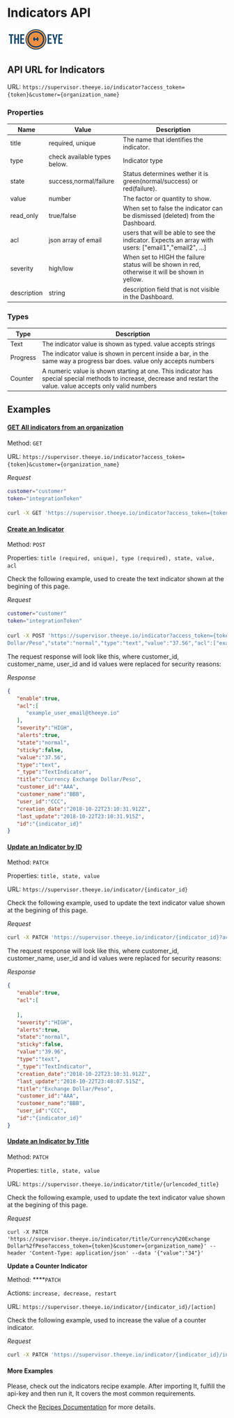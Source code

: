 # Indicators API

[![theeye.io](../../images/logo-theeye-theOeye-logo2.png)](https://theeye.io/en/index.html)

## API URL for Indicators

URL: `https://supervisor.theeye.io/indicator?access_token={token}&customer={organization_name}`

### Properties

| Name | Value | Description |
| ----- | ----- | ----- |
| title | required, unique | The name that identifies the indicator. |
| type | check available types below. | Indicator type |
| state | success,normal/failure | Status determines wether it is green\(normal/success\) or red\(failure\). |
| value | number | The factor or quantity to show.
| read\_only | true/false | When set to false the indicator can be dismissed \(deleted\) from the Dashboard. |
| acl | json array of email | users that will be able to see the indicator. Expects an array with users: \["email1","email2", ...\] |
| severity | high/low | When set to HIGH the failure status will be shown in red, otherwise it will be shown in yellow. |
| description | string | description field that is not visible in the Dashboard. |

### Types

| Type | Description |
| ----- | ----- |
| Text | The indicator value is shown as typed. value accepts strings |
| Progress | The indicator value is shown in percent inside a bar, in the same way a progress bar does. value only accepts numbers |
| Counter | A numeric value is shown starting at one. This indicator has special special methods to increase, decrease and restart the value. value accepts only valid numbers |

## Examples

#### [GET All indicators from an organization](#get)

Method: `GET`

URL: `https://supervisor.theeye.io/indicator?access_token={token}&customer={organization_name}`

*Request*
```bash
customer="customer"
token="integrationToken"

curl -X GET 'https://supervisor.theeye.io/indicator?access_token={token}&customer={organization_name}'
```

#### [Create an Indicator](#create)

Method: `POST`

Properties: `title (required, unique), type (required), state, value, acl`

Check the following example, used to create the text indicator shown at the begining of this page.

*Request*
```bash
customer="customer"
token="integrationToken"

curl -X POST 'https://supervisor.theeye.io/indicator?access_token={token}&customer={organization_name}' --header 'Content-Type: application/json' --data '{"title":"Currency Exchange
Dollar/Peso","state":"normal","type":"text","value":"37.56","acl":["example_user_email@theeye.io"]}'
```

The request response will look like this, where customer\_id, customer\_name, user\_id and id values were replaced for security reasons:

*Response*
```json
{
   "enable":true,
   "acl":[
      "example_user_email@theeye.io"
   ],
   "severity":"HIGH",
   "alerts":true,
   "state":"normal",
   "sticky":false,
   "value":"37.56",
   "type":"text",
   "_type":"TextIndicator",
   "title":"Currency Exchange Dollar/Peso",
   "customer_id":"AAA",
   "customer_name":"BBB",
   "user_id":"CCC",
   "creation_date":"2018-10-22T23:10:31.912Z",
   "last_update":"2018-10-22T23:10:31.915Z",
   "id":"{indicator_id}"
}
```


#### [Update an Indicator by ID](#update)

Method: `PATCH`

Properties: `title, state, value`

URL: `https://supervisor.theeye.io/indicator/{indicator_id}`

Check the following example, used to update the text indicator value shown at the begining of this page.

*Request*
```bash
curl -X PATCH 'https://supervisor.theeye.io/indicator/{indicator_id}?access_token={token}&customer={organization_name}' --header 'Content-Type: application/json' --data '{"value":"39.99"}'
```

The request response will look like this, where customer\_id, customer\_name, user\_id and id values were replaced for security reasons:

*Response*
```json
{
   "enable":true,
   "acl":[

   ],
   "severity":"HIGH",
   "alerts":true,
   "state":"normal",
   "sticky":false,
   "value":"39.96",
   "type":"text",
   "_type":"TextIndicator",
   "creation_date":"2018-10-22T23:10:31.912Z",
   "last_update":"2018-10-22T23:48:07.515Z",
   "title":"Exchange Dollar/Peso",
   "customer_id":"AAA",
   "customer_name":"BBB",
   "user_id":"CCC",
   "id":"{indicator_id}"
}
```


#### 

#### [Update an Indicator by Title](#updateByTitle)

Method: `PATCH`

Properties: `title, state, value`

URL: `https://supervisor.theeye.io/indicator/title/{urlencoded_title}`

Check the following example, used to update the text indicator value shown at the begining of this page.

*Request*
```
curl -X PATCH 'https://supervisor.theeye.io/indicator/title/Currency%20Exchange Dollar%2fPeso?access_token={token}&customer={organization_name}' --header 'Content-Type: application/json' --data '{"value":"34"}'
```


**Update a Counter Indicator**

Method: ****`PATCH`

Actions: `increase, decrease, restart`

URL: `https://supervisor.theeye.io/indicator/{indicator_id}/[action]`

Check the following example, used to increase the value of a counter indicator.

*Request*
```bash
curl -X PATCH 'https://supervisor.theeye.io/indicator/{indicator_id}/increase?access_token={TOKEN}&customer={organization_name}'
```

#### More Examples

Please, check out the indicators recipe example. After importing It, fulfill the api-key and then run it, It covers the most common requirements.

Check the [Recipes Documentation](/assets/recipes/) for more details.
